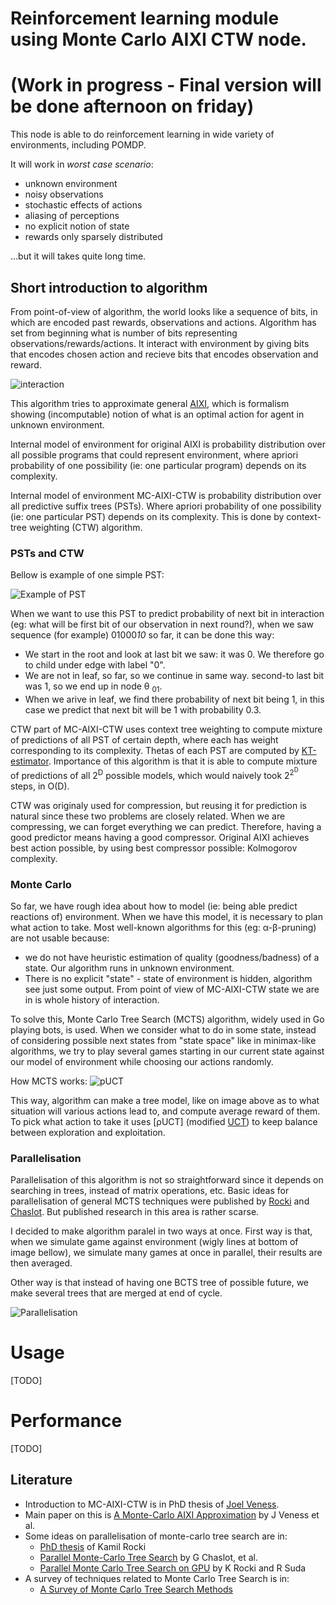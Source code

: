 # Reinforcement learning module using Monte Carlo AIXI CTW node.
# (Work in progress - Final version will be done afternoon on friday)

This node is able to do reinforcement learning in wide variety of environments, including  POMDP.

It will work in *worst case scenario*:
* unknown environment
* noisy observations
* stochastic effects of actions
* aliasing of perceptions
* no explicit notion of state
* rewards only sparsely distributed

...but it will takes quite long time.

[kt]: https://en.wikipedia.org/wiki/Krichevsky%E2%80%93Trofimov_estimator
[AIXI]: http://www.hutter1.net/ai/aixigentle.pdf
[pUCT]: http://jveness.info/publications/nips2010%20-%20pomcp.pdf
[UCT]: http://www.sztaki.hu/~szcsaba/papers/ecml06.pdf

## Short introduction to algorithm

From point-of-view of algorithm, the world looks like a sequence of bits, in which are encoded past rewards, observations and actions. Algorithm has set from beginning what is number of bits representing observations/rewards/actions. It interact with environment by giving bits that encodes chosen action and recieve bits that encodes observation and reward.

![interaction](http://i.imgur.com/vxavfqf.jpg)

This algorithm tries to approximate general [AIXI], which is formalism showing (incomputable) notion of what is an optimal action for agent in unknown environment.

Internal model of environment for original AIXI is probability distribution over all possible programs that could represent environment, where apriori probability of one possibility (ie: one particular program) depends on its complexity.

Internal model of environment MC-AIXI-CTW is probability distribution over all predictive suffix trees (PSTs). Where apriori probability of one possibility (ie: one particular PST) depends on its complexity. This is done by context-tree weighting (CTW)
algorithm.

### PSTs and CTW
Bellow is example of one simple PST:

![Example of PST](http://i.imgur.com/jNDnV3p.png)

When we want to use this PST to predict probability of next bit in interaction (eg: what will be first bit of our observation in next round?), when we saw sequence (for example) 01000*10* so far, it can be done this way:

- We start in the root and look at last bit we saw: it was 0. We therefore go to child under edge with label "0". 
- We are not in leaf, so far, so we continue in same way. second-to last bit was 1, so we end up in node  θ <sub>01</sub>.
- When we arive in leaf, we find there probability of next bit being 1, in this case we predict that next bit will be 1 with probability 0.3.

CTW part of MC-AIXI-CTW uses context tree weighting to compute mixture of predictions of all PST of certain depth, where each has weight corresponding to its complexity. Thetas of each PST are computed by [KT-estimator][kt]. Importance of this algorithm is that it is able to compute mixture of predictions of all 2<sup>D</sup> possible models, which would naively took 2<sup>2<sup>D</sup></sup> steps, in O(D).

CTW was originaly used for compression, but reusing it for prediction is natural since these two problems are closely related. When we are compressing, we can forget everything we can predict. Therefore, having a good predictor means having a good compressor. Original AIXI achieves best action possible, by using best compressor possible: Kolmogorov complexity.

### Monte Carlo
So far, we have rough idea about how to model (ie: being able predict reactions of) environment. When we have this model, it is necessary to plan what action to take.  Most well-known algorithms for this (eg: α-β-pruning) are not usable because:

- we do not have heuristic estimation of quality (goodness/badness) of a state. Our algorithm runs in unknown environment.
- There is no explicit "state" - state of environment is hidden, algorithm see just some output. From point of view of MC-AIXI-CTW state we are in is whole history of interaction.

To solve this, Monte Carlo Tree Search (MCTS) algorithm, widely used in Go playing bots, is used. When we consider what to do in some state, instead of considering possible next states from "state space" like in minimax-like algorithms, we try to play several games starting in our current state against our model of environment while choosing our actions randomly.

How MCTS works:
![pUCT](http://i.imgur.com/1h3Funl.png)

This way, algorithm can make a tree model, like on image above as to what situation will various actions lead to, and compute average reward of them. To pick what action to take it uses [ρUCT] (modified [UCT]) to keep balance between exploration and exploitation.



### Parallelisation
Parallelisation of this algorithm is not so straightforward since it depends on searching in trees, instead of matrix operations, etc. Basic ideas for parallelisation of general MCTS techniques were published by [Rocki][rockipaper] and [Chaslot][parmcts]. But published research in this area is rather scarse.

I decided to make algorithm paralel in two ways at once. First way is that, when we simulate game against environment (wigly lines at bottom of image bellow), we simulate many games at once in parallel, their results are then averaged.

Other way is that instead of having one BCTS tree of possible future, we make several trees that are merged at end of cycle.

![Parallelisation](http://i.imgur.com/T2AqbzE.jpg)

# Usage
[TODO]

# Performance
[TODO]

[jvPhD]: http://jveness.info/publications/veness_phd_thesis_final.pdf
[mcaixictw]: https://www.jair.org/media/3125/live-3125-5397-jair.pdf
[rockiThesis]: http://olab.is.s.u-tokyo.ac.jp/~kamil.rocki/phd_thesis.pdf
[parmcts]: https://dke.maastrichtuniversity.nl/m.winands/documents/multithreadedMCTS2.pdf
[rockipaper]: http://olab.is.s.u-tokyo.ac.jp/~kamil.rocki/rocki_scai11.pdf
[mcsurvey]: http://ieeexplore.ieee.org/xpls/abs_all.jsp?arnumber=6145622&tag=1


## Literature
- Introduction to MC-AIXI-CTW is in PhD thesis of [Joel Veness][jvPhd].
- Main paper on this is [A Monte-Carlo AIXI Approximation][mcaixictw] by J Veness et al.
- Some ideas on parallelisation of monte-carlo tree search are in:
    - [PhD thesis][rockiThesis] of Kamil Rocki
    - [Parallel Monte-Carlo Tree Search][parmcts] by G Chaslot, et al.
    - [Parallel Monte Carlo Tree Search on GPU][rockipaper] by K Rocki and R Suda
- A survey of techniques related to Monte Carlo Tree Search is in:
  - [A Survey of Monte Carlo Tree Search Methods][mcsurvey]


